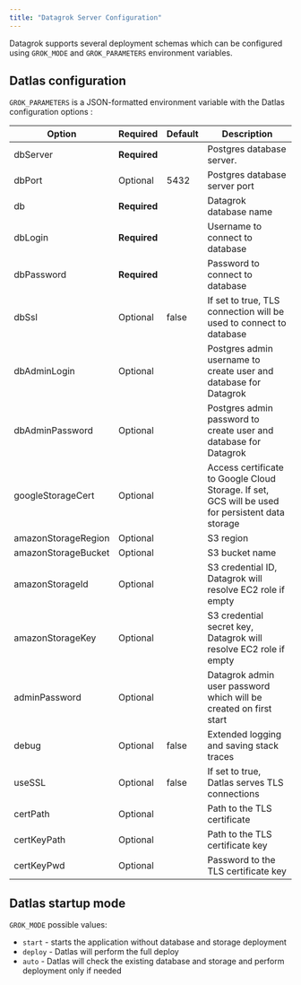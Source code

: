 ```yaml
---
title: "Datagrok Server Configuration"
---
```


Datagrok supports several deployment schemas which can be configured using `GROK_MODE` and `GROK_PARAMETERS` environment
variables.

## Datlas configuration

`GROK_PARAMETERS` is a JSON-formatted environment variable with the Datlas configuration options :

| Option              | Required        | Default | Description                                                                                      |
|---------------------|-----------------|---------|--------------------------------------------------------------------------------------------------|
| dbServer            | <b>Required</b> |         | Postgres database server.                                                                        |                                                                                                  |
| dbPort              | Optional        | 5432    | Postgres database server port                                                                    |
| db                  | <b>Required</b> |         | Datagrok database name                                                                           |
| dbLogin             | <b>Required</b> |         | Username to connect to database                                                                  |
| dbPassword          | <b>Required</b> |         | Password to connect to database                                                                  |
| dbSsl               | Optional        | false   | If set to true, TLS connection will be used to connect to database                               |
| dbAdminLogin        | Optional        |         | Postgres admin username to create user and database for Datagrok                                 |
| dbAdminPassword     | Optional        |         | Postgres admin password to create user and database for Datagrok                                 |
| googleStorageCert   | Optional        |         | Access certificate to Google Cloud Storage. If set, GCS will be used for persistent data storage |
| amazonStorageRegion | Optional        |         | S3 region                                                                                        |
| amazonStorageBucket | Optional        |         | S3 bucket name                                                                                   |
| amazonStorageId     | Optional        |         | S3 credential ID, Datagrok will resolve EC2 role if empty                                        |
| amazonStorageKey    | Optional        |         | S3 credential secret key, Datagrok will resolve EC2 role if empty                                |
| adminPassword       | Optional        |         | Datagrok admin user password which will be created on first start                                |
| debug               | Optional        | false   | Extended logging and saving stack traces                                                         |
| useSSL              | Optional        | false   | If set to true, Datlas serves TLS connections                                                    |
| certPath            | Optional        |         | Path to the TLS certificate                                                                      |
| certKeyPath         | Optional        |         | Path to the TLS certificate key                                                                  |
| certKeyPwd          | Optional        |         | Password to the TLS certificate key                                                              |

## Datlas startup mode

`GROK_MODE` possible values:

* `start` - starts the application without database and storage deployment
* `deploy` - Datlas will perform the full deploy
* `auto` - Datlas will check the existing database and storage and perform deployment only if needed
